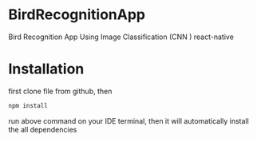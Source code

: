 # BirdRecognitionApp
Bird Recognition App Using Image Classification (CNN ) react-native

# Installation
first clone file from github, then
```bash
npm install
```
run above command on your IDE terminal, then it will automatically install the all dependencies
